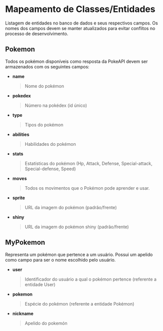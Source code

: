 # **Mapeamento de Classes/Entidades**

Listagem de entidades no banco de dados e seus respectivos campos. Os nomes dos campos devem se manter atualizados para evitar conflitos no processo de desenvolvimento. 


## Pokemon

Todos os pokémon disponíveis como resposta da PokeAPI devem ser armazenados com os seguintes campos: 

- **name**
	> Nome do pokémon
	
- **pokedex**
	> Número na pokédex (id único)

- **type**

	>Tipos do pokémon

 - **abilities**

	>Habilidades do pokémon  

 - **stats**

	>Estatísticas do pokémon (Hp, Attack, Defense, Special-attack, Special-defense, Speed)

 - **moves**

	>Todos os movimentos que o Pokémon pode aprender e usar.

 - **sprite**

	>URL da imagem do pokémon (padrão/frente)

 - **shiny**

	>URL da imagem do pokémon shiny (padrão/frente)

## MyPokemon

Representa um pokémon que pertence a um usuário. Possui um apelido como campo para ser o nome escolhido pelo usuário.

 - **user**

	>Identificador do usuário a qual o pokémon pertence (referente a entidade User)

 - **pokemon**

	>Espécie do pokémon (referente a entidade Pokémon)

 - **nickname**

	>Apelido do pokemón
